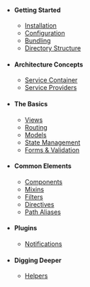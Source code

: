 * #### Getting Started
  * [Installation](/docs/{{version}}/installation)
  * [Configuration](/docs/{{version}}/configuration)
  * [Bundling](/docs/{{version}}/bundling)
  * [Directory Structure](/docs/{{version}}/directory-structure)
* #### Architecture Concepts
  * [Service Container](/docs/{{version}}/service-container)
  * [Service Providers](/docs/{{version}}/service-providers)
* #### The Basics
  * [Views](/docs/{{version}}/views)
  * [Routing](/docs/{{version}}/routing)
  * [Models](/docs/{{version}}/models)
  * [State Management](/docs/{{version}}/state)
  * [Forms & Validation](/docs/{{version}}/forms-&-validation)
* #### Common Elements
  * [Components](/docs/{{version}}/components)
  * [Mixins](/docs/{{version}}/mixins)
  * [Filters](/docs/{{version}}/filters)
  * [Directives](/docs/{{version}}/directives)
  * [Path Aliases](/docs/{{version}}/path-aliases)
* #### Plugins
  * [Notifications](/docs/{{version}}/notifications)
* #### Digging Deeper
  * [Helpers](/docs/{{version}}/helpers)
